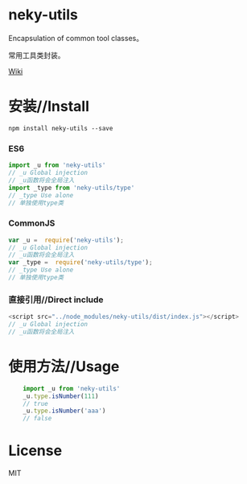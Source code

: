 # neky-utils
Encapsulation of common tool classes。

常用工具类封装。

[Wiki](https://github.com/suguangwen/neky-utils/wiki)

# 安装//Install

```npm
npm install neky-utils --save
```

### ES6

```JavaScript
import _u from 'neky-utils'
// _u Global injection
// _u函数将会全局注入
import _type from 'neky-utils/type'
// _type Use alone
// 单独使用type类
```

### CommonJS

```JavaScript
var _u =  require('neky-utils');
// _u Global injection
// _u函数将会全局注入
var _type =  require('neky-utils/type');
// _type Use alone
// 单独使用type类
```

### 直接引用//Direct include

```JavaScript
<script src="../node_modules/neky-utils/dist/index.js"></script>
// _u Global injection
// _u函数将会全局注入
```

# 使用方法//Usage

```JavaScript
    import _u from 'neky-utils'
    _u.type.isNumber(111)
    // true
    _u.type.isNumber('aaa')
    // false
```


# License

MIT